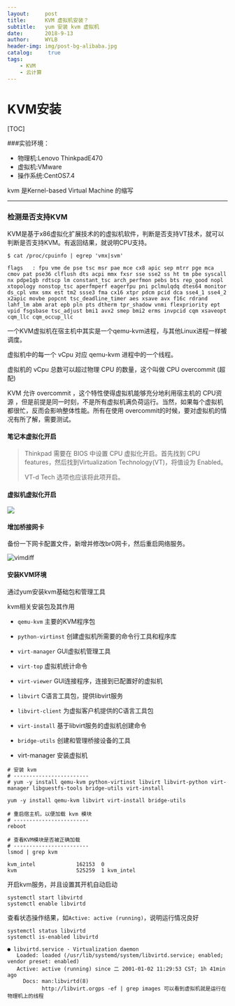 ```yaml
---
layout:     post
title:      KVM 虚拟机安装？
subtitle:   yum 安装 kvm 虚拟机
date:       2018-9-13
author:     WYLB
header-img: img/post-bg-alibaba.jpg
catalog: 	 true
tags:
    - KVM
    - 云计算
---
```

# KVM安装

[TOC]



###实验环境：

- 物理机:Lenovo ThinkpadE470
- 虚拟机:VMware
- 操作系统:CentOS7.4

kvm 是Kernel-based Virtual Machine 的缩写

___



### 检测是否支持KVM

KVM是基于x86虚拟化扩展技术的的虚拟机软件，判断是否支持VT技术，就可以判断是否支持KVM。有返回结果，就说明CPU支持。

```
$ cat /proc/cpuinfo | egrep 'vmx|svm'

flags   : fpu vme de pse tsc msr pae mce cx8 apic sep mtrr pge mca cmov pat pse36 clflush dts acpi mmx fxsr sse sse2 ss ht tm pbe syscall nx pdpe1gb rdtscp lm constant_tsc arch_perfmon pebs bts rep_good nopl xtopology nonstop_tsc aperfmperf eagerfpu pni pclmulqdq dtes64 monitor ds_cpl vmx smx est tm2 ssse3 fma cx16 xtpr pdcm pcid dca sse4_1 sse4_2 x2apic movbe popcnt tsc_deadline_timer aes xsave avx f16c rdrand lahf_lm abm arat epb pln pts dtherm tpr_shadow vnmi flexpriority ept vpid fsgsbase tsc_adjust bmi1 avx2 smep bmi2 erms invpcid cqm xsaveopt cqm_llc cqm_occup_llc
```

一个KVM虚拟机在宿主机中其实是一个qemu-kvm进程，与其他Linux进程一样被调度。

虚拟机中的每一个 vCpu 对应 qemu-kvm 进程中的一个线程。

虚拟机的 vCpu 总数可以超过物理 CPU 的数量，这个叫做 CPU overcommit (超配)

KVM 允许 overcommit ，这个特性使得虚拟机能够充分地利用宿主机的 CPU资源 ，但是前提是同一时刻，不是所有虚拟机满负荷运行。当然，如果每个虚拟机都很忙，反而会影响整体性能。所有在使用 overcommit的时候，要对虚拟机的情况有所了解，需要测试。

#### 笔记本虚拟化开启

> Thinkpad 需要在 BIOS 中设置 CPU 虚拟化开启。首先找到 CPU features，然后找到Virtualization Technology(VT)，将值设为 Enabled。
>
> VT-d Tech 选项也应该将此项开启。

#### 虚拟机虚拟化开启

![](E:\文档\KVM\虚拟机设置.png)

#### 增加桥接网卡

备份一下网卡配置文件，新增并修改br0网卡，然后重启网络服务。

![vimdiff](E:\文档\KVM\vimdiff.png)

#### 安装KVM环境

通过yum安装kvm基础包和管理工具

kvm相关安装包及其作用

- `qemu-kvm` 主要的KVM程序包
- `python-virtinst` 创建虚拟机所需要的命令行工具和程序库
- `virt-manager` GUI虚拟机管理工具
- `virt-top` 虚拟机统计命令
- `virt-viewer` GUI连接程序，连接到已配置好的虚拟机
- `libvirt` C语言工具包，提供libvirt服务
- `libvirt-client` 为虚拟客户机提供的C语言工具包
- `virt-install` 基于libvirt服务的虚拟机创建命令
- `bridge-utils` 创建和管理桥接设备的工具

- virt-manager 安装虚拟机


```
# 安装 kvm 
# ------------------------
# yum -y install qemu-kvm python-virtinst libvirt libvirt-python virt-manager libguestfs-tools bridge-utils virt-install

yum -y install qemu-kvm libvirt virt-install bridge-utils 

# 重启宿主机，以便加载 kvm 模块
# ------------------------
reboot

# 查看KVM模块是否被正确加载
# ------------------------
lsmod | grep kvm

kvm_intel             162153  0
kvm                   525259  1 kvm_intel
```

开启kvm服务，并且设置其开机自动启动

```
systemctl start libvirtd
systemctl enable libvirtd
```

查看状态操作结果，如`Active: active (running)`，说明运行情况良好

```
systemctl status libvirtd
systemctl is-enabled libvirtd

● libvirtd.service - Virtualization daemon
   Loaded: loaded (/usr/lib/systemd/system/libvirtd.service; enabled; vendor preset: enabled)
   Active: active (running) since 二 2001-01-02 11:29:53 CST; 1h 41min ago
     Docs: man:libvirtd(8)
           http://libvirt.orgps -ef | grep images 可以看到虚拟机就是运行在物理机上的线程
```




